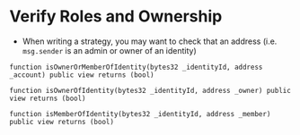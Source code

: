 # Verify Roles and Ownership

*   When writing a strategy, you may want to check that an address (i.e.
    `msg.sender` is an admin or owner of an identity)

```solidity
function isOwnerOrMemberOfIdentity(bytes32 _identityId, address _account) public view returns (bool)

function isOwnerOfIdentity(bytes32 _identityId, address _owner) public view returns (bool)

function isMemberOfIdentity(bytes32 _identityId, address _member) public view returns (bool)
```

